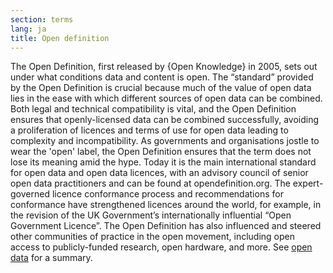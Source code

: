 ```yaml
---
section: terms
lang: ja
title: Open definition
---
```


The Open Definition, first released by {Open Knowledge} in 2005, sets out under what conditions data and content is open. The “standard” provided by the Open Definition is crucial because much of the value of open data lies in the ease with which different sources of open data can be combined.  Both legal and technical compatibility is vital, and the Open Definition ensures that openly-licensed data can be combined successfully, avoiding a proliferation of licences and terms of use for open data leading to complexity and incompatibility. As governments and organisations jostle to wear the 'open' label, the Open Definition ensures that the term does not lose its meaning amid the hype. Today it is the main international standard for open data and open data licences, with an advisory council of senior open data practitioners and can be found at opendefinition.org. The expert-governed licence conformance process and recommendations for conformance have strengthened licences around the world, for example, in the revision of the UK Government’s internationally influential “Open Government Licence”. The Open Definition has also influenced and steered other communities of practice in the open movement, including open access to publicly-funded research, open hardware, and more.  See [open data](/glossary/en/terms/open-data/) for a summary.
